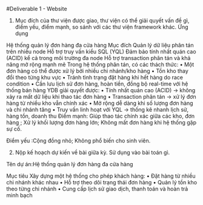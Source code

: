 #Deliverable 1 - Website
1.	Mục đích của thư viện được giao, thư viện có thể giải quyết vấn đề gì, điểm yếu, điểm mạnh, so sánh với các thư viện framework khác. Ứng dụng

Hệ thống quản lý đơn hàng đa cửa hàng
Mục đích
Quản lý dữ liệu phân tán trên nhiều node
Hỗ trợ truy vấn kiểu SQL (YQL)
Đảm bảo tính nhất quán cao (ACID) kể cả trong môi trường đa node
Hỗ trợ transaction phân tán và khả năng mở rộng mạnh mẽ
Trong hệ thống phân tán, có các thách thức:
•	Một đơn hàng có thể được xử lý bởi nhiều chi nhánh/kho hàng
•	Tồn kho thay đổi theo từng khu vực
•	Tránh tình trạng đặt hàng khi hết hàng do race condition
•	Cần lưu lịch sử đơn hàng, hoàn tiền, đồng bộ real-time với hệ thống bán hàng
 YDB giải quyết được:
•	Tính nhất quán cao (ACID) → không xảy ra mất dữ liệu khi thao tác đơn hàng
•	Transaction phân tán → xử lý đơn hàng từ nhiều kho vẫn chính xác
•	Mở rộng dễ dàng khi số lượng đơn hàng và chi nhánh tăng
•	Truy vấn linh hoạt với YQL → thống kê nhanh lịch sử, hàng tồn, doanh thu
Điểm mạnh: Giúp thao tác chính xác giữa các kho, đơn hàng ; Xử lý khối lượng đơn hàng lớn; Không mất đơn hàng khi hệ thống gặp sự cố.

Điểm yếu :Cộng đồng nhỏ; Không phổ biến cho sinh viên.

2. Nộp kế hoạch dự kiến về bài giữa kỳ. Sử dụng vào bài toán gì.

Tên dự án:Hệ thống quản lý đơn hàng đa cửa hàng

Mục tiêu
Xây dựng một hệ thống cho phép khách hàng:
•	Đặt hàng từ nhiều chi nhánh khác nhau
•	Hỗ trợ theo dõi trạng thái đơn hàng
•	Quản lý tồn kho theo từng chi nhánh
•	Cung cấp lịch sử giao dịch, thanh toán và hoàn trả minh bạch



